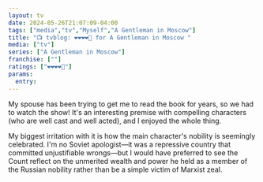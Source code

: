 ```yaml
---
layout: tv
date: 2024-05-26T21:07:09-04:00
tags: ["media","tv","Myself","A Gentleman in Moscow"]
title: "📺 tvblog: ❤️❤️❤️❤️🖤 for A Gentleman in Moscow "
media: ["tv"]
series: ["A Gentleman in Moscow"]
franchise: [""]
ratings: ["❤️❤️❤️❤️🖤"]
params:
  entry:
---
```

My spouse has been trying to get me to read the book for years, so we had to watch the show! It's an interesting premise with compelling characters (who are well cast and well acted), and I enjoyed the whole thing.

My biggest irritation with it is how the main character's nobility is seemingly celebrated. I'm no Soviet apologist—it was a repressive country that committed unjustifiable wrongs—but I would have preferred to see the Count reflect on the unmerited wealth and power he held as a member of the Russian nobility rather than be a simple victim of Marxist zeal.
